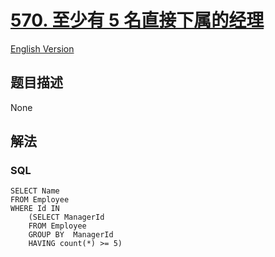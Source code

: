 # [570. 至少有 5 名直接下属的经理](https://leetcode-cn.com/problems/managers-with-at-least-5-direct-reports)

[English Version](/solution/0500-0599/0570.Managers%20with%20at%20Least%205%20Direct%20Reports/README_EN.md)

## 题目描述

<!-- 这里写题目描述 -->

None

## 解法

<!-- 这里可写通用的实现逻辑 -->

<!-- tabs:start -->

### **SQL**

```
SELECT Name
FROM Employee
WHERE Id IN
    (SELECT ManagerId
    FROM Employee
    GROUP BY  ManagerId
    HAVING count(*) >= 5)
```

<!-- tabs:end -->
